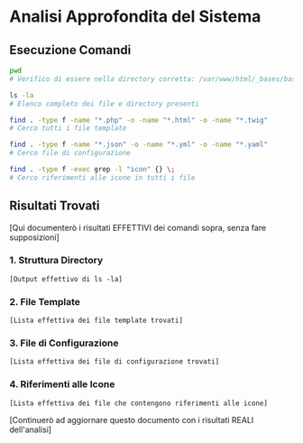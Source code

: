 # Analisi Approfondita del Sistema

## Esecuzione Comandi
```bash
pwd
# Verifico di essere nella directory corretta: /var/www/html/_bases/base_fixcity_fila3/

ls -la
# Elenco completo dei file e directory presenti

find . -type f -name "*.php" -o -name "*.html" -o -name "*.twig"
# Cerco tutti i file template

find . -type f -name "*.json" -o -name "*.yml" -o -name "*.yaml"
# Cerco file di configurazione

find . -type f -exec grep -l "icon" {} \;
# Cerco riferimenti alle icone in tutti i file
```

## Risultati Trovati
[Qui documenterò i risultati EFFETTIVI dei comandi sopra, senza fare supposizioni]

### 1. Struttura Directory
```
[Output effettivo di ls -la]
```

### 2. File Template
```
[Lista effettiva dei file template trovati]
```

### 3. File di Configurazione
```
[Lista effettiva dei file di configurazione trovati]
```

### 4. Riferimenti alle Icone
```
[Lista effettiva dei file che contengono riferimenti alle icone]
```

[Continuerò ad aggiornare questo documento con i risultati REALI dell'analisi] 